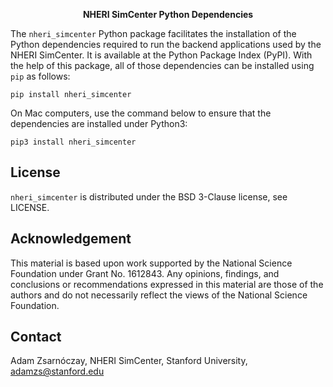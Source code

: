<p align="center">
	<b>NHERI SimCenter Python Dependencies</b>
</p>

The `nheri_simcenter` Python package facilitates the installation of the Python dependencies required to run the backend applications used by the NHERI SimCenter. It is available at the Python Package Index (PyPI). With the help of this package, all of those dependencies can be installed using `pip` as follows:

```
pip install nheri_simcenter
```

On Mac computers, use the command below to ensure that the dependencies are installed under Python3:

```
pip3 install nheri_simcenter
```

## License

`nheri_simcenter` is distributed under the BSD 3-Clause license, see LICENSE.

## Acknowledgement

This material is based upon work supported by the National Science Foundation under Grant No. 1612843. Any opinions, findings, and conclusions or recommendations expressed in this material are those of the authors and do not necessarily reflect the views of the National Science Foundation.

## Contact

Adam Zsarnóczay, NHERI SimCenter, Stanford University, adamzs@stanford.edu
